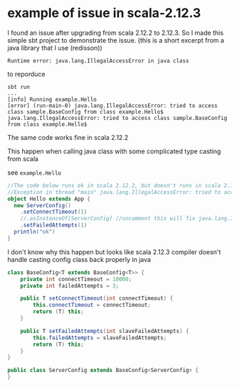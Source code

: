 # example of issue in scala-2.12.3

I found an issue after upgrading from scala 2.12.2 to 2.12.3. So I made this simple sbt project to demonstrate the issue. (this is a short excerpt from a java library that I use (redisson))

`Runtime error: java.lang.IllegalAccessError in java class`

to reporduce
```
sbt run
...
[info] Running example.Hello
[error] (run-main-0) java.lang.IllegalAccessError: tried to access class sample.BaseConfig from class example.Hello$
java.lang.IllegalAccessError: tried to access class sample.BaseConfig from class example.Hello$
```

The same code works fine in scala 2.12.2

This happen when calling java class with some complicated type casting from scala

see `example.Hello`
```scala
//The code below runs ok in scala 2.12.2, but doesn't runs in scala 2.12.3
//Exception in thread "main" java.lang.IllegalAccessError: tried to access class sample.BaseConfig from class example.Hello$
object Hello extends App {
  new ServerConfig()
    .setConnectTimeout(1)
    //.asInstanceOf[ServerConfig] //uncomment this will fix java.lang.IllegalAccessError in scala 2.12.3
    .setFailedAttempts(1)
  println("ok")
}
```
I don't know why this happen but looks like scala 2.12.3 compiler doesn't handle casting config class back properly in java
```java
class BaseConfig<T extends BaseConfig<T>> {
    private int connectTimeout = 10000;
    private int failedAttempts = 3;

    public T setConnectTimeout(int connectTimeout) {
        this.connectTimeout = connectTimeout;
        return (T) this;
    }

    public T setFailedAttempts(int slaveFailedAttempts) {
        this.failedAttempts = slaveFailedAttempts;
        return (T) this;
    }
}
```
```java
public class ServerConfig extends BaseConfig<ServerConfig> {
}
```
